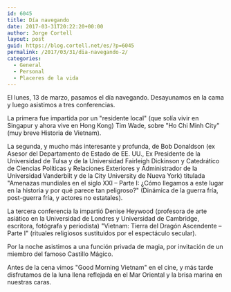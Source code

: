 ```yaml
---
id: 6045
title: Día navegando
date: 2017-03-31T20:22:20+00:00
author: Jorge Cortell
layout: post
guid: https://blog.cortell.net/es/?p=6045
permalink: /2017/03/31/dia-navegando-2/
categories:
  - General
  - Personal
  - Placeres de la vida
---
```

El lunes, 13 de marzo, pasamos el día navegando. Desayunamos en la cama y luego asistimos a tres conferencias.

La primera fue impartida por un "residente local" (que solía vivir en Singapur y ahora vive en Hong Kong) Tim Wade, sobre "Ho Chi Minh City" (muy breve Historia de Vietnam).

La segunda, y mucho más interesante y profunda, de Bob Donaldson (ex Asesor del Departamento de Estado de EE. UU., Ex Presidente de la Universidad de Tulsa y de la Universidad Fairleigh Dickinson y Catedrático de Ciencias Políticas y Relaciones Exteriores y Administrador de la Universidad Vanderbilt y de la City University de Nueva York) titulada "Amenazas mundiales en el siglo XXI – Parte I: ¿Cómo llegamos a este lugar en la historia y por qué parece tan peligroso?" (Dinámica de la guerra fría, post-guerra fría, y actores no estatales).

La tercera conferencia la impartió Denise Heywood (profesora de arte asiático en la Universidad de Londres y Universidad de Cambridge, escritora, fotógrafa y periodista) "Vietnam: Tierra del Dragón Ascendente – Parte I" (rituales religiosos sustituidos por el espectáculo secular).

Por la noche asistimos a una función privada de magia, por invitación de un miembro del famoso Castillo Mágico.

Antes de la cena vimos "Good Morning Vietnam" en el cine, y más tarde disfrutamos de la luna llena reflejada en el Mar Oriental y la brisa marina en nuestras caras.